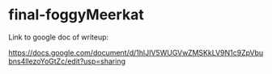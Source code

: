 # final-foggyMeerkat

Link to google doc of writeup:

https://docs.google.com/document/d/1hlJIV5WUGVwZMSKkLV9N1c9ZpVbubns4llezoYoGtZc/edit?usp=sharing
